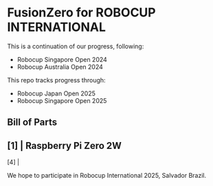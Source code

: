 # FusionZero for ROBOCUP INTERNATIONAL
This is a continuation of our progress, following:
- Robocup Singapore Open 2024
- Robocup Australia Open 2024

This repo tracks progress through:
- Robocup Japan Open 2025
- Robocup Singapore Open 2025

## Bill of Parts
[1] | Raspberry Pi Zero 2W
---
[4] |  

We hope to participate in Robocup International 2025, Salvador Brazil.